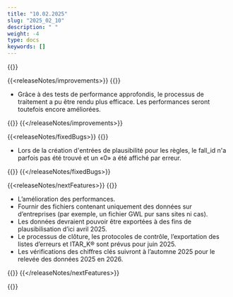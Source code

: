 ```yaml
---
title: "10.02.2025" 
slug: "2025_02_10" 
description: " "
weight: -4
type: docs
keywords: []
---
```


{{<releaseNotes responsible="Stefan Neubert">}}

{{<releaseNotes/improvements>}}
{{<markdown>}}

- Grâce à des tests de performance approfondis, le processus de traitement a pu être rendu plus efficace. Les performances seront toutefois encore améliorées.

{{</markdown>}}
{{</releaseNotes/improvements>}}

{{<releaseNotes/fixedBugs>}}
{{<markdown>}}

- Lors de la création d'entrées de plausibilité pour les règles, le fall_id n'a parfois pas été trouvé et un «0» a été affiché par erreur.

{{</markdown>}}
{{</releaseNotes/fixedBugs>}}

{{<releaseNotes/nextFeatures>}}
{{<markdown>}}

- L’amélioration des performances.
- Fournir des fichiers contenant uniquement des données sur d’entreprises (par exemple, un fichier GWL pur sans sites ni cas).
- Les données devraient pouvoir être exportées à des fins de plausibilisation d’ici avril 2025.
- Le processus de clôture, les protocoles de contrôle, l’exportation des listes d’erreurs et ITAR_K® sont prévus pour juin 2025.
- Les vérifications des chiffres clés suivront à l’automne 2025 pour le relevée des données 2025 en 2026.


{{</markdown>}}
{{</releaseNotes/nextFeatures>}}

{{</releaseNotes>}}
